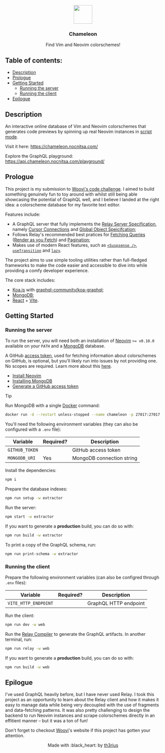 <div align="center">
    <a href="https://chameleon.nocnitsa.com/" target"_blank"><img src="https://chameleon.nocnitsa.com/vim.svg" width="60" /></a>
    <h3>Chameleon</h3>
    <p>Find Vim and Neovim colorschemes!</p>
</div>

## Table of contents:

- [Description](#description)
- [Prologue](#prologue)
- [Getting Started](#getting-started)
  - [Running the server](#running-the-server)
  - [Running the client](#running-the-client)
- [Epilogue](#epilogue)

## Description

An interactive online database of Vim and Neovim colorschemes that generates code previews by spinning up real Neovim instances in [script mode](https://neovim.io/doc/user/starting.html#silent-mode).

Visit it here: https://chameleon.nocnitsa.com/

Explore the GraphQL playground: https://api.chameleon.nocnitsa.com/playground/

## Prologue

This project is my submission to [Woovi's code challenge](https://woovi.com/jobs/challenges/software-engineer/). I aimed to build something genuinely fun to toy around with whilst still being able showcasing the potential of GraphQL well, and I believe I landed at the right idea: a colorscheme database for my favorite text editor.

Features include:

- A GraphQL server that fully implements the [Relay Server Specification](https://relay.dev/docs/guides/graphql-server-specification/), namely [Cursor Connections](https://relay.dev/graphql/connections.htm) and [Global Object Speicifcation](https://relay.dev/docs/guides/graphql-server-specification/);
- Follows Relay's recommended best pratices for [Fetching Queries](https://relay.dev/docs/guided-tour/rendering/queries/) ([Render as you Fetch](https://relay.dev/docs/guided-tour/rendering/queries/#render-as-you-fetch)) and [Pagination](https://relay.dev/docs/guided-tour/list-data/pagination/);
- Makes use of modern React features, such as [`<Suspsense />`](https://react.dev/reference/react/Suspense), [`useTransition`](https://react.dev/reference/react/useTransition) and [`lazy`](https://react.dev/reference/react/lazy).

The project aims to use simple tooling utilities rather than full-fledged frameworks to make the code easier and accessible to dive into while providing a comfy developer experience.

The core stack includes:

- [Koa.js](https://koajs.com/) with [graphql-community/koa-graphql](https://github.com/graphql-community/koa-graphql);
- [MongoDB](https://www.mongodb.com/);
- [React](https://react.dev/) + [Vite](https://vitejs.dev/).

## Getting Started

### Running the server

To run the server, you will need both an installation of [Neovim](https://neovim.io/) `>= v0.10.0` available on your `PATH` and a [MongoDB](https://www.mongodb.com/) database.

A GitHub [access token](https://docs.github.com/en/authentication/keeping-your-account-and-data-secure/managing-your-personal-access-tokens), used for fetching information about colorschemes on GitHub, is optional, but you'll likely run into issues by not providing one. No scopes are required. Learn more about this [here](https://docs.github.com/en/rest/using-the-rest-api/rate-limits-for-the-rest-api?apiVersion=2022-11-28#primary-rate-limit-for-authenticated-users).

- [Install Neovim](https://github.com/neovim/neovim/blob/master/INSTALL.md)
- [Installing MongoDB](https://www.mongodb.com/resources/products/fundamentals/get-started)
- [Generate a GitHub access token](https://github.com/settings/tokens/new)

> [!TIP]
> Run MongoDB with a single [Docker](https://www.docker.com/) command:
>
> ```sh
> docker run -d --restart unless-stopped --name chameleon -p 27017:27017 mongo
> ```

You'll need the following environment variables (they can also be configured with a `.env` file):

| **Variable**   | **Required?** | **Description**           |
| -------------- | ------------- | ------------------------- |
| `GITHUB_TOKEN` |               | GitHub access token       |
| `MONGODB_URI`  | Yes           | MongoDB connection string |

Install the dependencies:

```sh
npm i
```

Prepare the database indexes:

```sh
npm run setup -w extractor
```

Run the server:

```sh
npm start -w extractor
```

If you want to generate a **production** build, you can do so with:

```sh
npm run build -w extractor
```

To print a copy of the GraphQL schema, run:

```sh
npm run print-schema -w extractor
```

### Running the client

Prepare the following environment variables (can also be configred through `.env` files):

| **Variable**         | **Required?** | **Description**       |
| -------------------- | ------------- | --------------------- |
| `VITE_HTTP_ENDPOINT` |               | GraphQL HTTP endpoint |

Run the client:

```sh
npm run dev -w web
```

Run the [Relay Compiler](https://relay.dev/docs/guides/compiler/) to generate the GraphQL artifacts. In another terminal, run:

```sh
npm run relay -w web
```

If you want to generate a **production** build, you can do so with:

```sh
npm run build -w web
```

## Epilogue

I've used GraphQL heavily before, but I have never used Relay. I took this project as an opportunity to learn about the Relay client and how it makes it easy to manage data while being very decoupled with the use of fragments and data-fetching patterns.
It was also pretty challenging to design the backend to run Neovim instances and scrape colorschemes directly in an effitient manner – but it was a ton of fun!

Don't forget to checkout [Woovi](https://woovi.com/)'s website if this project has gotten your attention.

<p align="center">
  Made with :black_heart: by <a href="https://github.com/th3riu)" target="_blank">th3rius</a>
</p>

